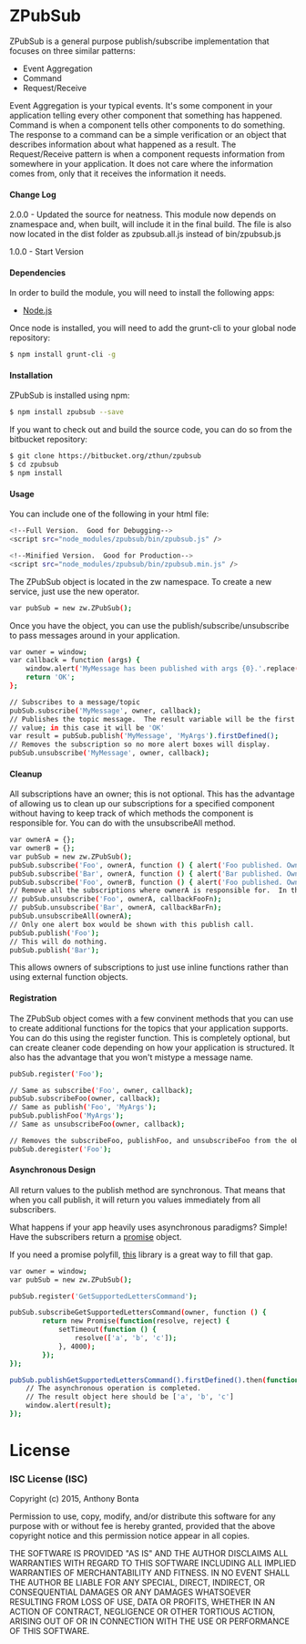 # ZPubSub

ZPubSub is a general purpose publish/subscribe implementation that focuses on three similar patterns:

*  Event Aggregation
*  Command
*  Request/Receive

Event Aggregation is your typical events.  It's some component in your application telling every other component that something has happened.  Command is when a component tells other components to do something.  The response to a command can be a simple verification or an object that describes information about what happened as a result.  The Request/Receive pattern is when a component requests information from somewhere in your application.  It does not care where the information comes from, only that it receives the information it needs.

#### Change Log
2.0.0 - Updated the source for neatness.  This module now depends on znamespace and, when built, will include it in the final build.  The 
        file is also now located in the dist folder as zpubsub.all.js instead of bin/zpubsub.js 
        
1.0.0 - Start Version

#### Dependencies
In order to build the module, you will need to install the following apps:

* [Node.js](https://nodejs.org/en/)

Once node is installed, you will need to add the grunt-cli to your global node repository:

```sh
$ npm install grunt-cli -g
```

#### Installation

ZPubSub is installed using npm: 

```sh
$ npm install zpubsub --save
```

If you want to check out and build the source code, you can do so from the bitbucket repository:

```sh
$ git clone https://bitbucket.org/zthun/zpubsub
$ cd zpubsub
$ npm install
```

#### Usage

You can include one of the following in your html file:

```sh
<!--Full Version.  Good for Debugging-->
<script src="node_modules/zpubsub/bin/zpubsub.js" />
```

```sh
<!--Minified Version.  Good for Production-->
<script src="node_modules/zpubsub/bin/zpubsub.min.js" />
```

The ZPubSub object is located in the zw namespace.  To create a new service, just use the new operator.

```sh
var pubSub = new zw.ZPubSub();
```

Once you have the object, you can use the publish/subscribe/unsubscribe to pass messages around in your application.  

```sh
var owner = window;
var callback = function (args) {
    window.alert('MyMessage has been published with args {0}.'.replace('{0}', args); 
    return 'OK';
};

// Subscribes to a message/topic
pubSub.subscribe('MyMessage', owner, callback);
// Publishes the topic message.  The result variable will be the first defined 
// value; in this case it will be 'OK'
var result = pubSub.publish('MyMessage', 'MyArgs').firstDefined();
// Removes the subscription so no more alert boxes will display.
pubSub.unsubscribe('MyMessage', owner, callback);
```

#### Cleanup

All subscriptions have an owner; this is not optional.  This has the advantage of allowing us to clean up our subscriptions for a specified component without having to keep track of which methods the component is responsible for.  You can do with the unsubscribeAll method.

```sh
var ownerA = {};
var ownerB = {};
var pubSub = new zw.ZPubSub();
pubSub.subscribe('Foo', ownerA, function () { alert('Foo published. Owner A received.'); });
pubSub.subscribe('Bar', ownerA, function () { alert('Bar published. Owner A received.'); });
pubSub.subscribe('Foo', ownerB, function () { alert('Foo published. Owner B received.'); });
// Remove all the subscriptions where ownerA is responsible for.  In this case, this would be the same as doing
// pubSub.unsubscribe('Foo', ownerA, callbackFooFn);
// pubSub.unsubscribe('Bar', ownerA, callbackBarFn); 
pubSub.unsubscribeAll(ownerA);
// Only one alert box would be shown with this publish call.
pubSub.publish('Foo');
// This will do nothing.
pubSub.publish('Bar');
```

This allows owners of subscriptions to just use inline functions rather than using external function objects.

#### Registration

The ZPubSub object comes with a few convinent methods that you can use to create additional functions for the topics that your application supports.  You can do this using the register function.  This is completely optional, but can create cleaner code depending on how your application is structured.  It also has the advantage that you won't mistype a message name.

```sh
pubSub.register('Foo');

// Same as subscribe('Foo', owner, callback);
pubSub.subscribeFoo(owner, callback);
// Same as publish('Foo', 'MyArgs');
pubSub.publishFoo('MyArgs');
// Same as unsubscribeFoo(owner, callback);

// Removes the subscribeFoo, publishFoo, and unsubscribeFoo from the object.
pubSub.deregister('Foo');
```

#### Asynchronous Design

All return values to the publish method are synchronous.  That means that when you call publish, it will return you values immediately from all subscribers.  

What happens if your app heavily uses asynchronous paradigms?  Simple!  Have the subscribers return a [promise](https://developer.mozilla.org/en-US/docs/Web/JavaScript/Reference/Global_Objects/Promise) object.

If you need a promise polyfill, [this](https://github.com/taylorhakes/promise-polyfill) library is a great way to fill that gap.

```sh
var owner = window;
var pubSub = new zw.ZPubSub();

pubSub.register('GetSupportedLettersCommand');

pubSub.subscribeGetSupportedLettersCommand(owner, function () {
        return new Promise(function(resolve, reject) {
            setTimeout(function () { 
                resolve(['a', 'b', 'c']);
            }, 4000);
        });
});

pubSub.publishGetSupportedLettersCommand().firstDefined().then(function (result) {
    // The asynchronous operation is completed.
    // The result object here should be ['a', 'b', 'c']
    window.alert(result);
});
```

# License

### ISC License (ISC)
Copyright (c) 2015, Anthony Bonta

Permission to use, copy, modify, and/or distribute this software for any purpose with or without fee is hereby granted, provided that the above copyright notice and this permission notice appear in all copies.

THE SOFTWARE IS PROVIDED "AS IS" AND THE AUTHOR DISCLAIMS ALL WARRANTIES WITH REGARD TO THIS SOFTWARE INCLUDING ALL IMPLIED WARRANTIES OF MERCHANTABILITY AND FITNESS. IN NO EVENT SHALL THE AUTHOR BE LIABLE FOR ANY SPECIAL, DIRECT, INDIRECT, OR CONSEQUENTIAL DAMAGES OR ANY DAMAGES WHATSOEVER RESULTING FROM LOSS OF USE, DATA OR PROFITS, WHETHER IN AN ACTION OF CONTRACT, NEGLIGENCE OR OTHER TORTIOUS ACTION, ARISING OUT OF OR IN CONNECTION WITH THE USE OR PERFORMANCE OF THIS SOFTWARE.